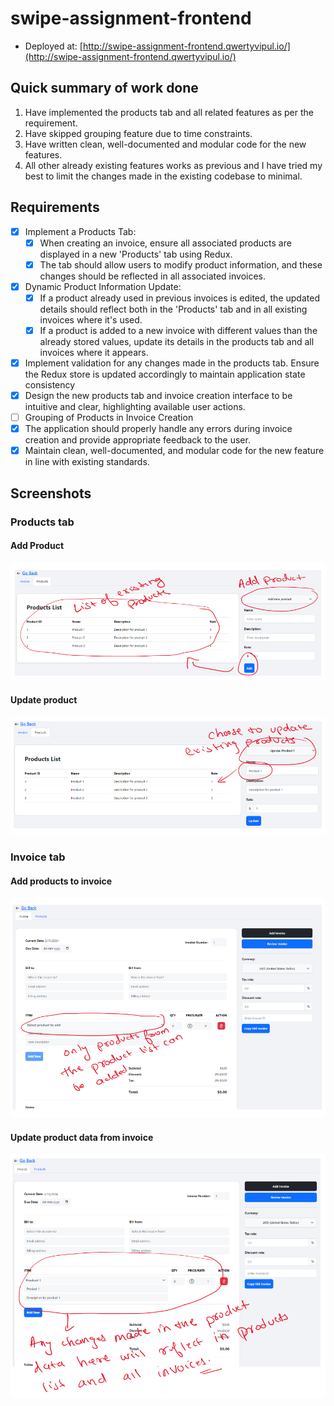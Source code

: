 # swipe-assignment-frontend

- Deployed at:
  [http://swipe-assignment-frontend.qwertyvipul.io/](http://swipe-assignment-frontend.qwertyvipul.io/)

## Quick summary of work done

1. Have implemented the products tab and all related features as per the
   requirement.
2. Have skipped grouping feature due to time constraints.
3. Have written clean, well-documented and modular code for the new features.
4. All other already existing features works as previous and I have tried my
   best to limit the changes made in the existing codebase to minimal.

## Requirements

- [x] Implement a Products Tab:
  - [x] When creating an invoice, ensure all associated products are displayed
        in a new 'Products' tab using Redux.
  - [x] The tab should allow users to modify product information, and these
        changes should be reflected in all associated invoices.
- [x] Dynamic Product Information Update:
  - [x] If a product already used in previous invoices is edited, the updated
        details should reflect both in the 'Products' tab and in all existing
        invoices where it's used.
  - [x] If a product is added to a new invoice with different values than the
        already stored values, update its details in the products tab and all
        invoices where it appears.
- [x] Implement validation for any changes made in the products tab. Ensure the
      Redux store is updated accordingly to maintain application state
      consistency
- [x] Design the new products tab and invoice creation interface to be intuitive
      and clear, highlighting available user actions.
- [ ] Grouping of Products in Invoice Creation
- [x] The application should properly handle any errors during invoice creation
      and provide appropriate feedback to the user.
- [x] Maintain clean, well-documented, and modular code for the new feature in
      line with existing standards.

## Screenshots

### Products tab

#### Add Product

![Add product](./images/add-product.png)

#### Update product

![Update product](./images/update-product.png)

### Invoice tab

#### Add products to invoice

![Add products to invoice](./images/invoice-add-product.png)

#### Update product data from invoice

![Update product data from invoice](./images/invoice-update-product.png)
